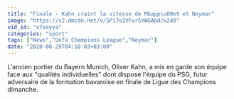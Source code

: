 ```yaml
---
title: "Finale - Kahn craint la vitesse de Mbapp\u00e9 et Neymar"
image: "https://s2.dmcdn.net/v/SPi7o1VFvr5YWGAbd/x240"
vid_id: "x7voyya"
categories: "sport"
tags: ["News","Uefa Champions League","Neymar"]
date: "2020-08-29T04:18:03+03:00"
---
```

L'ancien portier du Bayern Munich, Oliver Kahn, a mis en garde son équipe face aux &quot;qualités individuelles&quot; dont dispose l'équipe du PSG, futur adversaire de la formation bavaroise en finale de Ligue des Champions dimanche.
